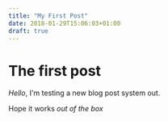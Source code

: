 ```yaml
---
title: "My First Post"
date: 2018-01-29T15:06:03+01:00
draft: true
---
```


# The first post

*Hello*, I'm testing a new blog post system out.

Hope it works _out of the box_
